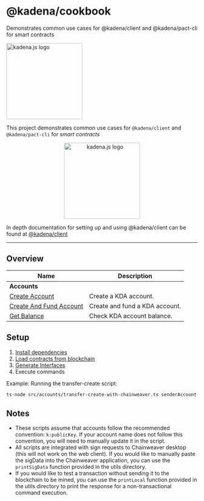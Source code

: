 <!-- genericHeader start -->

# @kadena/cookbook

Demonstrates common use cases for @kadena/client and @kadena/pact-cli for smart contracts

<picture>
  <source srcset="https://raw.githubusercontent.com/kadena-community/kadena.js/main/common/images/Kadena.JS_logo-white.png" media="(prefers-color-scheme: dark)"/>
  <img src="https://raw.githubusercontent.com/kadena-community/kadena.js/main/common/images/Kadena.JS_logo-black.png" width="200" alt="kadena.js logo" />
</picture>

<!-- genericHeader end -->

This project demonstrates common use cases for `@kadena/client` and `@kadena/pact-cli` for _smart contracts_

<p align="center">

<picture>

<source srcset="https://github.com/kadena-community/kadena.js/raw/main/common/images/Kadena.JS_logo-white.png" media="(prefers-color-scheme: dark)"/>

<img src="https://github.com/kadena-community/kadena.js/raw/main/common/images/Kadena.JS_logo-black.png" width="200" alt="kadena.js logo" />

</picture>

</p>

In depth documentation for setting up and using @kadena/client can be found at [@kadena/client][1]

<hr>

## Overview

| Name                         | Description                    |
| ---------------------------- | ------------------------------ |
| **Accounts**                 |                                |
| [Create Account][2]          | Create a KDA account.          |
| [Create And Fund Account][3] | Create and fund a KDA account. |
| [Get Balance][4]             | Check KDA account balance.     |

## Setup

1.  [Install dependencies][5]
2.  [Load contracts from blockchain][5]
3.  [Generate Interfaces][5]
4.  Execute commands

Example: Running the transfer-create script:

```sh
ts-node src/accounts/transfer-create-with-chainweaver.ts senderAccount receiverAccount 1
```

## Notes

- These scripts assume that accounts follow the recommended convention: `k:publicKey`. If your account name does not
  follow this convention, you will need to manually update it in the script.
- All scripts are integrated with sign requests to Chainweaver desktop (this will not work on the web client). If you
  would like to manually paste the sigData into the Chainweaver application, you can use the `printSigData` function
  provided in the utils directory.
- If you would like to test a transaction without sending it to the blockchain to be mined, you can use the `printLocal`
  function provided in the utils directory to print the response for a non-transactional command execution.

[1]: https://github.com/kadena-community/kadena.js/tree/main/packages/libs/client#kadenajs---client
[2]: https://github.com/kadena-community/kadena.js/tree/main/packages/tools/cookbook/src/accounts/create-account.ts
[3]: https://github.com/kadena-community/kadena.js/tree/main/packages/tools/cookbook/src/accounts/transfer-create.ts
[4]: https://github.com/kadena-community/kadena.js/tree/main/packages/tools/cookbook/src/accounts/get-balance.ts
[5]: https://github.com/kadena-community/kadena.js/tree/main/packages/libs/client#load-contracts-from-the-blockchain
